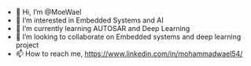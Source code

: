 - 👋 Hi, I’m @MoeWael
- 👀 I’m interested in Embedded Systems and AI
- 🌱 I’m currently learning AUTOSAR and Deep Learning
- 💞️ I’m looking to collaborate on Embedded systems and deep learning project
- 📫 How to reach me, https://www.linkedin.com/in/mohammadwael54/

<!---
MoeWael/MoeWael is a ✨ special ✨ repository because its `README.md` (this file) appears on your GitHub profile.
You can click the Preview link to take a look at your changes.
--->
